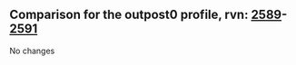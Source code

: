 ## Comparison for the outpost0 profile, rvn: [2589](https://github.com/PRO100KatYT/FortniteProfileRevisions/tree/main/profiles/outpost0/2589%20outpost0.json)-[2591](https://github.com/PRO100KatYT/FortniteProfileRevisions/tree/main/profiles/outpost0/2591%20outpost0.json)

No changes
